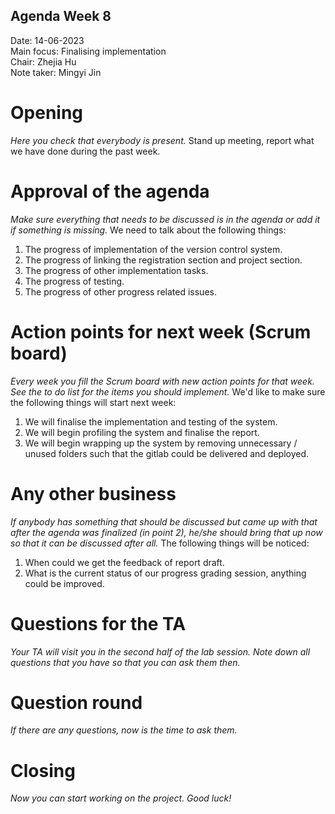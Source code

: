 ## Agenda Week 8

Date:           14-06-2023\
Main focus:     Finalising implementation\
Chair:          Zhejia Hu\
Note taker:     Mingyi Jin

# Opening
*Here you check that everybody is present.*
Stand up meeting, report what we have done during the past week.

# Approval of the agenda
*Make sure everything that needs to be discussed is in the agenda or add it if something is missing.*
We need to talk about the following things:

1. The progress of implementation of the version control system.
2. The progress of linking the registration section and project section.
3. The progress of other implementation tasks.
4. The progress of testing.
5. The progress of other progress related issues.

# Action points for next week (Scrum board)
*Every week you fill the Scrum board with new action points for that week. See the to do list for the items you should implement.*
We'd like to make sure the following things will start next week:
1. We will finalise the implementation and testing of the system.
2. We will begin profiling the system and finalise the report.
3. We will begin wrapping up the system by removing unnecessary / unused folders such that the gitlab could be delivered and deployed.

# Any other business
*If anybody has something that should be discussed but came up with that after the agenda was finalized (in point 2), he/she should bring that up now so that it can be discussed after all.*
The following things will be noticed:
1. When could we get the feedback of report draft.
2. What is the current status of our progress grading session, anything could be improved.

# Questions for the TA
*Your TA will visit you in the second half of the lab session. Note down all questions that you have so that you can ask them then.*

# Question round
*If there are any questions, now is the time to ask them.*

# Closing
*Now you can start working on the project. Good luck!*